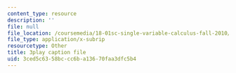 ```yaml
---
content_type: resource
description: ''
file: null
file_location: /coursemedia/18-01sc-single-variable-calculus-fall-2010/3ced5c6358bccc6ba13670faa3dfc5b4_aeXp1zC6Hls.srt
file_type: application/x-subrip
resourcetype: Other
title: 3play caption file
uid: 3ced5c63-58bc-cc6b-a136-70faa3dfc5b4
---
```

